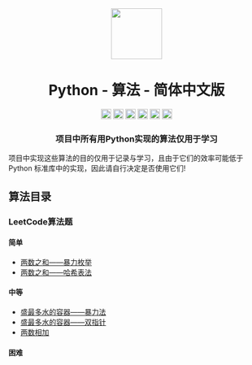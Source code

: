 <div align="center">
<!-- Title: -->
  <a href="https://github.com/TheAlgorithm-SimpleChinese/">
    <img src="https://my-git-hub-1302050737.cos.ap-beijing.myqcloud.com/Profile/plane-1828996.svg" height="100">
  </a>
    <h1><a">Python - 算法</a> - 简体中文版</h1>
<!-- Labels: -->
  <!-- First row: -->
  <a>
    <img src="https://img.shields.io/github/license/hopetree/izone" height="20" alt="Github Ready-to-Code">
  </a>
  <a>
    <img src="https://img.shields.io/pypi/pyversions/Django" height="20" alt="Contributions Welcome">
  </a>
  <a>
    <img src="https://my-git-hub-1302050737.cos.ap-beijing.myqcloud.com/Profile/donate.svg" height="20" alt="Donate">
  </a>
  <img src="https://img.shields.io/github/repo-size/TheAlgorithms/Python.svg?label=Repo%20size&style=flat-square" height="20">
  <a>
    <img src="https://img.shields.io/github/workflow/status/hopetree/izone/Docker%20Image%20CI?logo=github" height="20" alt="Discord chat">
  </a>
  <a>
    <img src="https://img.shields.io/badge/Chat-Gitter-ff69b4.svg?label=Chat&logo=gitter&style=flat-square" height="20" alt="Gitter chat">
  </a>
  <!-- Second row: -->
  <br>
<!-- Short description: -->
  <h3>项目中所有用Python实现的算法仅用于学习</h3>
</div>

项目中实现这些算法的目的仅用于记录与学习，且由于它们的效率可能低于 Python 标准库中的实现，因此请自行决定是否使用它们!

## 算法目录

### LeetCode算法题

#### 简单

* [两数之和——暴力枚举](https://github.com/TheAlgorithm-SimpleChinese/Python/blob/main/LeetCode算法题/简单/两数之和_暴力枚举.py)
* [两数之和——哈希表法](https://github.com/TheAlgorithm-SimpleChinese/Python/blob/main/LeetCode算法题/简单/两数之和_哈希表法.py)

#### 中等

* [盛最多水的容器——暴力法](https://github.com/TheAlgorithm-SimpleChinese/Python/blob/main/LeetCode算法题/中等/盛最多水的容器_暴力法.py)
* [盛最多水的容器——双指针](https://github.com/TheAlgorithm-SimpleChinese/Python/blob/main/LeetCode算法题/中等/盛最多水的容器_双指针.py)
* [两数相加](https://github.com/TheAlgorithm-SimpleChinese/Python/blob/main/LeetCode算法题/中等/两数相加.py)

#### 困难







